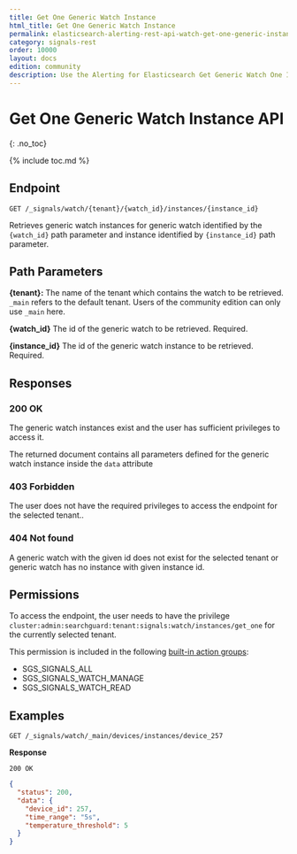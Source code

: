 ```yaml
---
title: Get One Generic Watch Instance
html_title: Get One Generic Watch Instance
permalink: elasticsearch-alerting-rest-api-watch-get-one-generic-instance
category: signals-rest
order: 10000
layout: docs
edition: community
description: Use the Alerting for Elasticsearch Get Generic Watch One Instance API to retrieve existing watches instances by generic watch id and instance id
---
```


<!--- Copyright 2023 floragunn GmbH -->

# Get One Generic Watch Instance API
{: .no_toc}

{% include toc.md %}

## Endpoint

```
GET /_signals/watch/{tenant}/{watch_id}/instances/{instance_id}
```

Retrieves generic watch instances for generic watch identified by the `{watch_id}` path parameter and instance identified by `{instance_id}` path parameter.


## Path Parameters

**{tenant}:** The name of the tenant which contains the watch to be retrieved. `_main` refers to the default tenant. Users of the community edition can only use `_main` here.

**{watch_id}** The id of the generic watch to be retrieved. Required.

**{instance_id}** The id of the generic watch instance to be retrieved. Required.

## Responses

### 200 OK

The generic watch instances exist and the user has sufficient privileges to access it.

The returned document contains all parameters defined for the generic watch instance inside the `data` attribute

### 403 Forbidden

The user does not have the required privileges to access the endpoint for the selected tenant..

### 404 Not found

A generic watch with the given id does not exist for the selected tenant or generic watch has no instance with given instance id.

## Permissions

To access the endpoint, the user needs to have the privilege `cluster:admin:searchguard:tenant:signals:watch/instances/get_one` for the currently selected tenant.

This permission is included in the following [built-in action groups](security_permissions.md):

* SGS\_SIGNALS\_ALL
* SGS\_SIGNALS\_WATCH\_MANAGE
* SGS\_SIGNALS\_WATCH\_READ

## Examples

```
GET /_signals/watch/_main/devices/instances/device_257
```

**Response**

```
200 OK
``` 

```json
{
  "status": 200,
  "data": {
    "device_id": 257,
    "time_range": "5s",
    "temperature_threshold": 5
  }
}
```
